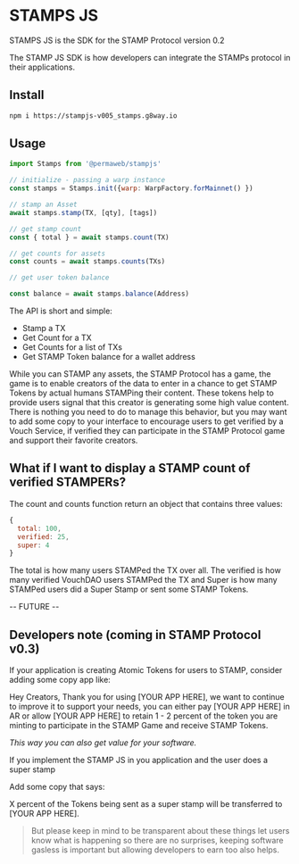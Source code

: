 # STAMPS JS

STAMPS JS is the SDK for the STAMP Protocol version 0.2 

The STAMP JS SDK is how developers can integrate the STAMPs protocol in their applications.

## Install

```sh
npm i https://stampjs-v005_stamps.g8way.io
```

## Usage

```js
import Stamps from '@permaweb/stampjs'

// initialize - passing a warp instance
const stamps = Stamps.init({warp: WarpFactory.forMainnet() })

// stamp an Asset
await stamps.stamp(TX, [qty], [tags])

// get stamp count
const { total } = await stamps.count(TX)

// get counts for assets
const counts = await stamps.counts(TXs)

// get user token balance

const balance = await stamps.balance(Address)

```

The API is short and simple:

* Stamp a TX
* Get Count for a TX
* Get Counts for a list of TXs
* Get STAMP Token balance for a wallet address

While you can STAMP any assets, the STAMP Protocol has a game, the game is to enable creators of the data to enter in a chance to get STAMP Tokens by actual humans STAMPing their content. These tokens help to provide users signal that this creator is generating some high value content. There is nothing you need to do to manage this behavior, but you may want to add some copy to your interface to encourage users to get verified by a Vouch Service, if verified they can participate in the STAMP Protocol game and support their favorite creators.

## What if I want to display a STAMP count of verified STAMPERs?

The count and counts function return an object that contains three values:

```js
{
  total: 100,
  verified: 25,
  super: 4
}
```

The total is how many users STAMPed the TX over all. The verified is how many verified VouchDAO users STAMPed the TX and Super is how many STAMPed users did a Super Stamp or sent some STAMP Tokens.

-- FUTURE --

## Developers note (coming in STAMP Protocol v0.3)

If your application is creating Atomic Tokens for users to STAMP, consider adding some copy app like:

Hey Creators, Thank you for using [YOUR APP HERE], we want to continue to improve it to support your needs, you can either pay [YOUR APP HERE] in AR or allow [YOUR APP HERE] to retain 1 - 2 percent of the token you are minting to participate in the STAMP Game and receive STAMP Tokens.

_This way you can also get value for your software._

If you implement the STAMP JS in you application and the user does a super stamp

Add some copy that says:

X percent of the Tokens being sent as a super stamp will be transferred to [YOUR APP HERE].

> But please keep in mind to be transparent about these things let users know what is happening so there are no surprises, keeping software gasless is important but allowing developers to earn too also helps.
